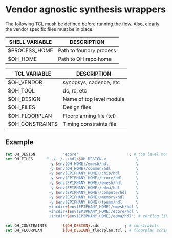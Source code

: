 Vendor agnostic synthesis wrappers
=====================================

The following TCL mush be defined before running the flow. Also, clearly the vendor specific files must be in place.

| SHELL VARIABLE   | DESCRIPTION                         |
|------------------|-------------------------------------|
| $PROCESS_HOME    | Path to foundry process             |
| $OH_HOME         | Path to OH repo home                |

| TCL VARIABLE     | DESCRIPTION                         |
|------------------|-------------------------------------|
| $OH_VENDOR       | synopsys, cadence, etc              |
| $OH_TOOL         | dc, rc, etc                         |
| $OH_DESIGN       | Name of top level module            |
| $OH_FILES        | Design files                        |
| $OH_FLOORPLAN    | Floorplanning file (tcl)            |
| $OH_CONSTRAINTS  | Timing constraints file             |
                
## Example

```tcl
set OH_DESIGN            "ecore"                      ; # top level module
set OH_FILES      "../../../hdl/$OH_DESIGN.v             \
                   -y $env(OH_HOME)/emesh/hdl            \
                   -y $env(OH_HOME)/common/hdl           \
                   -y $env(EPIPHANY_HOME)/chip/hdl       \
                   -y $env(EPIPHANY_HOME)/ecore/hdl      \
                   -y $env(EPIPHANY_HOME)/emesh/hdl      \
                   -y $env(EPIPHANY_HOME)/edma/hdl       \
                   -y $env(EPIPHANY_HOME)/compute/hdl    \
                   -y $env(EPIPHANY_HOME)/memory/hdl     \
                   -y $env(EPIPHANY_HOME)/fpumm/hdl      \
                   +incdir+$env(EPIPHANY_HOME)/emesh/hdl \
                   +incdir+$env(EPIPHANY_HOME)/ecore/hdl \
                   +incdir+$env(EPIPHANY_HOME)/edma/hdl"; # verilog libraries

set OH_CONSTRAINTS       ${OH_DESIGN}.sdc           ; # constraints 
set OH_FLOORPLAN         ${OH_DESIGN}_floorplan.tcl ; # floorplan script

```


